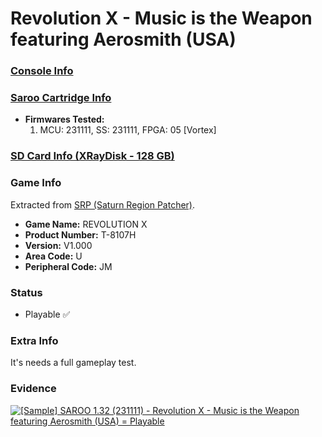 # Revolution X - Music is the Weapon featuring Aerosmith (USA)

### [Console Info](../../../../Info/Consoles/VA13/README.md)

### [Saroo Cartridge Info](../../../../Info/Cartridges/RetroGameParadiseStore/1.32F/README.md)

- <b>Firmwares Tested:</b>
  1. MCU: 231111, SS: 231111, FPGA: 05 [Vortex]

### [SD Card Info (XRayDisk - 128 GB)](../../../../Info/SdCards/XRayDisk/128GB/README.md)

### Game Info

Extracted from [SRP (Saturn Region Patcher)](https://segaxtreme.net/resources/saturn-region-patcher.81/download).

- <b>Game Name:</b> REVOLUTION X
- <b>Product Number:</b> T-8107H
- <b>Version:</b> V1.000
- <b>Area Code:</b> U
- <b>Peripheral Code:</b> JM

### Status

- Playable :white_check_mark:

### Extra Info

It's needs a full gameplay test.

### Evidence

[![[Sample] SAROO 1.32 (231111) - Revolution X - Music is the Weapon featuring Aerosmith (USA) = Playable](https://img.youtube.com/vi/ryGE3ZjZGvU/0.jpg)](https://www.youtube.com/watch?v=ryGE3ZjZGvU)
